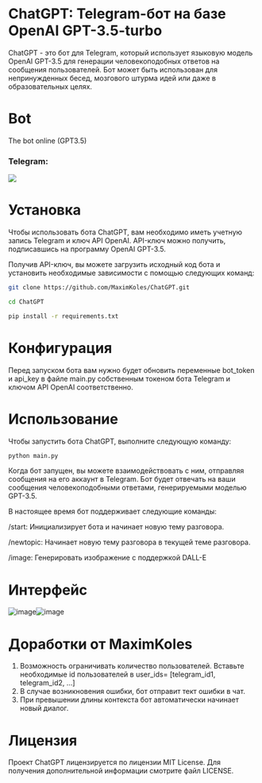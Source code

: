 # ChatGPT: Telegram-бот на базе OpenAI GPT-3.5-turbo
ChatGPT - это бот для Telegram, который использует языковую модель OpenAI GPT-3.5 для генерации человекоподобных ответов на сообщения пользователей. Бот может быть использован для непринужденных бесед, мозгового штурма идей или даже в образовательных целях.

# Bot
The bot online (GPT3.5)
<h3 align="left">Telegram:</h3> <a href="https://t.me/ChatGPTtesting_robot"><img src="https://img.shields.io/website?color=9400d3&down_message=Tr3ble_AI&label=Telegram&logo=telegram&style=for-the-badge&up_message=ChatGPTtesting_robot&url=https%3A%2F%2Ft.me%2https://t.me/ChatGPTtesting_robot"></a>

# Установка
Чтобы использовать бота ChatGPT, вам необходимо иметь учетную запись Telegram и ключ API OpenAI. API-ключ можно получить, подписавшись на программу OpenAI GPT-3.5.

Получив API-ключ, вы можете загрузить исходный код бота и установить необходимые зависимости с помощью следующих команд:
```sh
git clone https://github.com/MaximKoles/ChatGPT.git

cd ChatGPT

pip install -r requirements.txt
```
# Конфигурация
Перед запуском бота вам нужно будет обновить переменные bot_token и api_key в файле main.py собственным токеном бота Telegram и ключом API OpenAI соответственно.

# Использование
Чтобы запустить бота ChatGPT, выполните следующую команду:
```sh
python main.py
```
Когда бот запущен, вы можете взаимодействовать с ним, отправляя сообщения на его аккаунт в Telegram. Бот будет отвечать на ваши сообщения человекоподобными ответами, генерируемыми моделью GPT-3.5.

В настоящее время бот поддерживает следующие команды:

/start: Инициализирует бота и начинает новую тему разговора.

/newtopic: Начинает новую тему разговора в текущей теме разговора.

/image: Генерировать изображение с поддержкой DALL-E

# Интерфейс 
![image](https://user-images.githubusercontent.com/69369034/225102009-ede09ac4-1c1e-4ac5-9cef-e3da6bfcf2d9.png)![image](https://user-images.githubusercontent.com/69369034/229245783-e8c48a79-a294-4f62-af28-69474842a270.png)


# Доработки от MaximKoles
1. Возможность ограничивать количество пользователей.
Вставьте необходимые id пользователей в user_ids= [telegram_id1, telegram_id2, ...]
2. В случае возникновения ошибки, бот отправит тект ошибки в чат.
3. При превышении длины контекста бот автоматически начинает новый диалог.

# Лицензия
Проект ChatGPT лицензируется по лицензии MIT License. Для получения дополнительной информации смотрите файл LICENSE.
